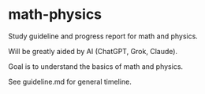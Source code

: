 # math-physics
Study guideline and progress report for math and physics.

Will be greatly aided by AI (ChatGPT, Grok, Claude).

Goal is to understand the basics of math and physics.

See guideline.md for general timeline.
